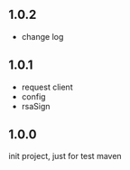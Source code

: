 ## 1.0.2
- change log

## 1.0.1
- request client
- config
- rsaSign

## 1.0.0
init project, just for test maven
